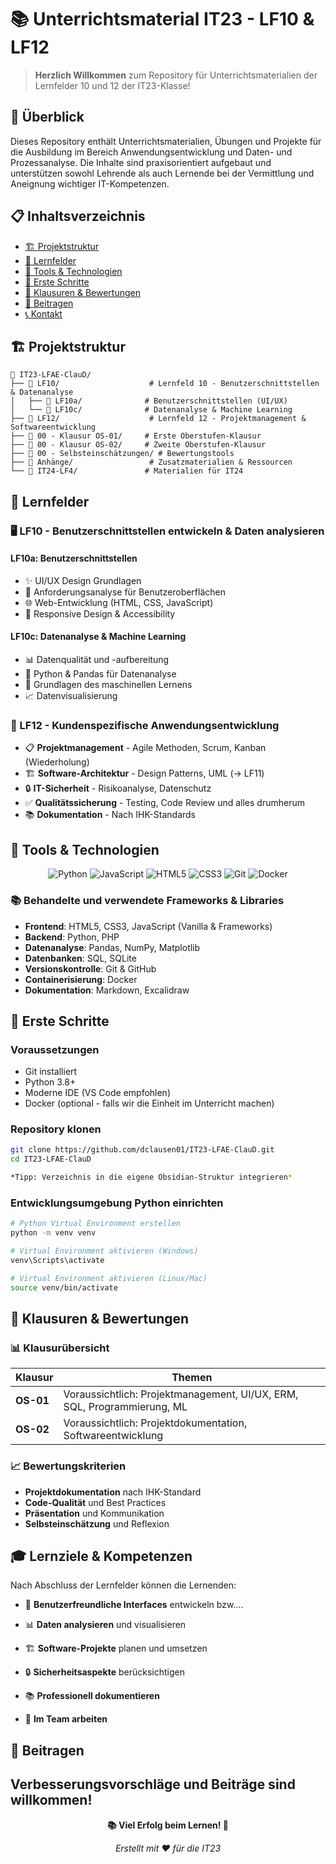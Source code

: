# 📚 Unterrichtsmaterial IT23 - LF10 & LF12

> **Herzlich Willkommen** zum Repository für Unterrichtsmaterialien der Lernfelder 10 und 12 der IT23-Klasse!

## 🎯 Überblick

Dieses Repository enthält Unterrichtsmaterialien, Übungen und Projekte für die Ausbildung im Bereich Anwendungsentwicklung und Daten- und Prozessanalyse. Die Inhalte sind praxisorientiert aufgebaut und unterstützen sowohl Lehrende als auch Lernende bei der Vermittlung und Aneignung wichtiger IT-Kompetenzen.

## 📋 Inhaltsverzeichnis

- [🏗️ Projektstruktur](#️-projektstruktur)
- [📖 Lernfelder](#-lernfelder)
- [🔧 Tools & Technologien](#-tools--technologien)
- [🚀 Erste Schritte](#-erste-schritte)
- [📝 Klausuren & Bewertungen](#-klausuren--bewertungen)
- [🤝 Beitragen](#-beitragen)
- [📞 Kontakt](#-kontakt)

## 🏗️ Projektstruktur

```
📁 IT23-LFAE-ClauD/
├── 📁 LF10/                    # Lernfeld 10 - Benutzerschnittstellen & Datenanalyse
│   ├── 📁 LF10a/              # Benutzerschnittstellen (UI/UX)
│   └── 📁 LF10c/              # Datenanalyse & Machine Learning
├── 📁 LF12/                    # Lernfeld 12 - Projektmanagement & Softwareentwicklung
├── 📁 00 - Klausur OS-01/     # Erste Oberstufen-Klausur
├── 📁 00 - Klausur OS-02/     # Zweite Oberstufen-Klausur
├── 📁 00 - Selbsteinschätzungen/ # Bewertungstools
├── 📁 Anhänge/                 # Zusatzmaterialien & Ressourcen
└── 📁 IT24-LF4/               # Materialien für IT24
```

## 📖 Lernfelder

### 🖥️ LF10 - Benutzerschnittstellen entwickeln & Daten analysieren

#### **LF10a: Benutzerschnittstellen**
- ✨ UI/UX Design Grundlagen
- 🎨 Anforderungsanalyse für Benutzeroberflächen
- 🌐 Web-Entwicklung (HTML, CSS, JavaScript)
- 📱 Responsive Design & Accessibility

#### **LF10c: Datenanalyse & Machine Learning**
- 📊 Datenqualität und -aufbereitung
- 🐍 Python & Pandas für Datenanalyse
- 🤖 Grundlagen des maschinellen Lernens
- 📈 Datenvisualisierung

### 🚀 LF12 - Kundenspezifische Anwendungsentwicklung

- 📋 **Projektmanagement** - Agile Methoden, Scrum, Kanban (Wiederholung)
- 🏗️ **Software-Architektur** - Design Patterns, UML (-> LF11)
- 🔒 **IT-Sicherheit** - Risikoanalyse, Datenschutz
- ✅ **Qualitätssicherung** - Testing, Code Review und alles drumherum
- 📚 **Dokumentation** - Nach IHK-Standards

## 🔧 Tools & Technologien

<div align="center">

![Python](https://img.shields.io/badge/Python-3776AB?style=for-the-badge&logo=python&logoColor=white)
![JavaScript](https://img.shields.io/badge/JavaScript-F7DF1E?style=for-the-badge&logo=javascript&logoColor=black)
![HTML5](https://img.shields.io/badge/HTML5-E34F26?style=for-the-badge&logo=html5&logoColor=white)
![CSS3](https://img.shields.io/badge/CSS3-1572B6?style=for-the-badge&logo=css3&logoColor=white)
![Git](https://img.shields.io/badge/Git-F05032?style=for-the-badge&logo=git&logoColor=white)
![Docker](https://img.shields.io/badge/Docker-2496ED?style=for-the-badge&logo=docker&logoColor=white)

</div>

### 📚 Behandelte und verwendete Frameworks & Libraries
- **Frontend**: HTML5, CSS3, JavaScript (Vanilla & Frameworks)
- **Backend**: Python, PHP
- **Datenanalyse**: Pandas, NumPy, Matplotlib
- **Datenbanken**: SQL, SQLite
- **Versionskontrolle**: Git & GitHub
- **Containerisierung**: Docker
- **Dokumentation**: Markdown, Excalidraw

## 🚀 Erste Schritte

### Voraussetzungen
- Git installiert
- Python 3.8+ 
- Moderne IDE (VS Code empfohlen)
- Docker (optional - falls wir die Einheit im Unterricht machen)

### Repository klonen
```bash
git clone https://github.com/dclausen01/IT23-LFAE-ClauD.git
cd IT23-LFAE-ClauD

*Tipp: Verzeichnis in die eigene Obsidian-Struktur integrieren*
```

### Entwicklungsumgebung Python einrichten
```bash
# Python Virtual Environment erstellen
python -m venv venv

# Virtual Environment aktivieren (Windows)
venv\Scripts\activate

# Virtual Environment aktivieren (Linux/Mac)
source venv/bin/activate

```

## 📝 Klausuren & Bewertungen

### 📊 Klausurübersicht

| Klausur | Themen | 
|---------|--------|
| **OS-01** | Voraussichtlich: Projektmanagement, UI/UX, ERM, SQL, Programmierung, ML | 
| **OS-02** | Voraussichtlich: Projektdokumentation, Softwareentwicklung | 

### 📈 Bewertungskriterien
- **Projektdokumentation** nach IHK-Standard
- **Code-Qualität** und Best Practices
- **Präsentation** und Kommunikation
- **Selbsteinschätzung** und Reflexion

## 🎓 Lernziele & Kompetenzen

Nach Abschluss der Lernfelder können die Lernenden:

- 🎨 **Benutzerfreundliche Interfaces** entwickeln bzw....
- 📊 **Daten analysieren** und visualisieren

- 🏗️ **Software-Projekte** planen und umsetzen
- 🔒 **Sicherheitsaspekte** berücksichtigen
- 📚 **Professionell dokumentieren**
- 🤝 **Im Team arbeiten**

## 🤝 Beitragen

Verbesserungsvorschläge und Beiträge sind willkommen! 
---

<div align="center">

**📚 Viel Erfolg beim Lernen! 🚀**

*Erstellt mit ❤️ für die IT23*

</div>
